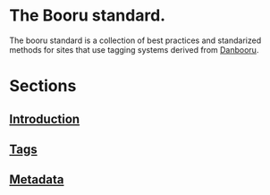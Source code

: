 # The Booru standard.

The booru standard is a collection of best practices and standarized methods for sites that use tagging systems derived from [Danbooru](https://en.wikipedia.org/wik).

# Sections
## [Introduction](Introduction.md)
## [Tags](Tags.md)
## [Metadata](Metadata.md)
